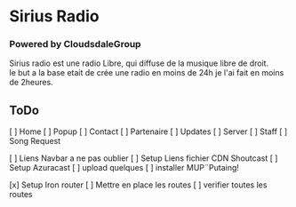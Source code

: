 # Sirius Radio
### Powered by CloudsdaleGroup  
  
  Sirius radio est une radio Libre, qui diffuse de la musique libre de droit.  
  le but a la base etait de crée une radio en moins de 24h je l'ai fait en moins de 2heures.

## ToDo
[ ] Home
[ ] Popup
[ ] Contact
[ ] Partenaire
[ ] Updates
[ ] Server
[ ] Staff
[ ] Song Request

[ ] Liens Navbar a ne pas oublier
[ ] Setup Liens fichier CDN Shoutcast
[ ] Setup Azuracast
[ ] upload quelques
[ ] installer MUP¨Putaing!

[x] Setup Iron router
[ ] Mettre en place les routes
[ ] verifier toutes les routes